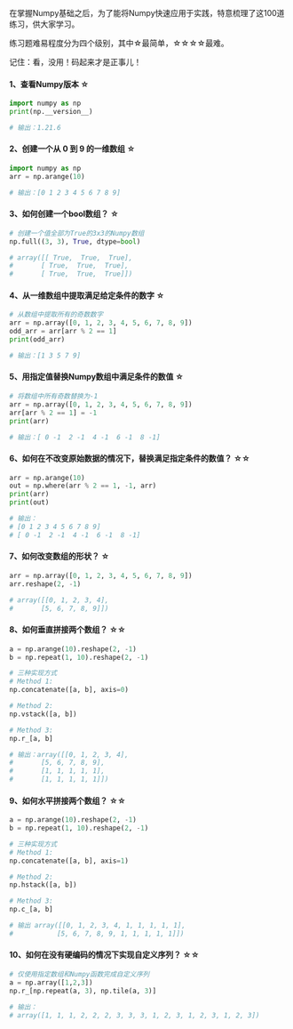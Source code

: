 在掌握Numpy基础之后，为了能将Numpy快速应用于实践，特意梳理了这100道练习，供大家学习。

练习题难易程度分为四个级别，其中☆最简单，☆☆☆☆最难。

记住：看，没用！码起来才是正事儿！

#### 1、查看Numpy版本    ☆
```python
import numpy as np
print(np.__version__)

# 输出：1.21.6
```

#### 2、创建一个从 0 到 9 的一维数组    ☆

```python
import numpy as np
arr = np.arange(10)

# 输出：[0 1 2 3 4 5 6 7 8 9]
```

#### 3、如何创建一个bool数组？ ☆
```python
# 创建一个值全部为True的3x3的Numpy数组
np.full((3, 3), True, dtype=bool)

# array([[ True,  True,  True],
#       [ True,  True,  True],
#       [ True,  True,  True]])
```

#### 4、从一维数组中提取满足给定条件的数字    ☆
```python
# 从数组中提取所有的奇数数字
arr = np.array([0, 1, 2, 3, 4, 5, 6, 7, 8, 9])
odd_arr = arr[arr % 2 == 1]
print(odd_arr)

# 输出：[1 3 5 7 9]
```

#### 5、用指定值替换Numpy数组中满足条件的数值    ☆
```python
# 将数组中所有奇数替换为-1
arr = np.array([0, 1, 2, 3, 4, 5, 6, 7, 8, 9])
arr[arr % 2 == 1] = -1
print(arr)

# 输出：[ 0 -1  2 -1  4 -1  6 -1  8 -1]
```

#### 6、如何在不改变原始数据的情况下，替换满足指定条件的数值？ ☆☆
```python
arr = np.arange(10)
out = np.where(arr % 2 == 1, -1, arr)
print(arr)
print(out)

# 输出：
# [0 1 2 3 4 5 6 7 8 9]
# [ 0 -1  2 -1  4 -1  6 -1  8 -1]
```

#### 7、如何改变数组的形状？   ☆
```python
arr = np.array([0, 1, 2, 3, 4, 5, 6, 7, 8, 9])
arr.reshape(2, -1)

# array([[0, 1, 2, 3, 4],
#       [5, 6, 7, 8, 9]])
```

#### 8、如何垂直拼接两个数组？ ☆☆
```python
a = np.arange(10).reshape(2, -1)
b = np.repeat(1, 10).reshape(2, -1)

# 三种实现方式
# Method 1:
np.concatenate([a, b], axis=0)

# Method 2:
np.vstack([a, b])

# Method 3:
np.r_[a, b]

# 输出：array([[0, 1, 2, 3, 4],
#       [5, 6, 7, 8, 9],
#       [1, 1, 1, 1, 1],
#       [1, 1, 1, 1, 1]])
```

#### 9、如何水平拼接两个数组？  ☆☆
```python
a = np.arange(10).reshape(2, -1)
b = np.repeat(1, 10).reshape(2, -1)

# 三种实现方式
# Method 1:
np.concatenate([a, b], axis=1)

# Method 2:
np.hstack([a, b])

# Method 3:
np.c_[a, b]

# 输出 array([[0, 1, 2, 3, 4, 1, 1, 1, 1, 1],
#           [5, 6, 7, 8, 9, 1, 1, 1, 1, 1]])
```

#### 10、如何在没有硬编码的情况下实现自定义序列？ ☆☆
```python
# 仅使用指定数组和Numpy函数完成自定义序列
a = np.array([1,2,3])
np.r_[np.repeat(a, 3), np.tile(a, 3)]

# 输出： 
# array([1, 1, 1, 2, 2, 2, 3, 3, 3, 1, 2, 3, 1, 2, 3, 1, 2, 3])
```





